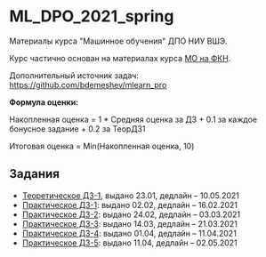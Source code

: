 # ML_DPO_2021_spring
 Материалы курса "Машинное обучения" ДПО НИУ ВШЭ.
 
 Курс частично основан на материалах курса [МО на ФКН](https://github.com/esokolov/ml-course-hse).
 
 Дополнительный источник задач: https://github.com/bdemeshev/mlearn_pro
 
 **Формула оценки:**
 
 Накопленная оценка = 1 * Средняя оценка за ДЗ + 0.1 за каждое бонусное задание + 0.2 за ТеорДЗ1
 
 Итоговая оценка = Min(Накопленная оценка, 10)
 
 
 ## Задания
 * [Теоретическое ДЗ-1](https://github.com/AnastasiyaMax/ML_DPO_2021_spring/blob/main/hw-theory/TheoryHW_1.pdf), выдано 23.01, дедлайн – 10.05.2021 
 * [Практическое ДЗ-1](https://github.com/AnastasiyaMax/ML_DPO_2021_spring/blob/main/hw-practice/HW-01.ipynb): выдано 02.02, дедлайн – 16.02.2021
 * [Практическое ДЗ-2](https://github.com/AnastasiyaMax/ML_DPO_2021_spring/blob/main/hw-practice/HW-02.ipynb): выдано 24.02, дедлайн – 03.03.2021
 * [Практическое ДЗ-3](https://github.com/AnastasiyaMax/ML_DPO_2021_spring/blob/main/hw-practice/HW-03.ipynb): выдано 14.03, дедлайн – 21.03.2021
 * [Практическое ДЗ-4](https://github.com/AnastasiyaMax/ML_DPO_2021_spring/blob/main/hw-practice/HW-04.ipynb): выдано 01.04, дедлайн – 11.04.2021
 * [Практическое ДЗ-5](https://docs.google.com/document/d/1XCK7LQaHwV8DA_3hBKc53TEY2xn63L63b-cgGWignYU/edit?usp=sharing): выдано 11.04, дедлайн – 02.05.2021
